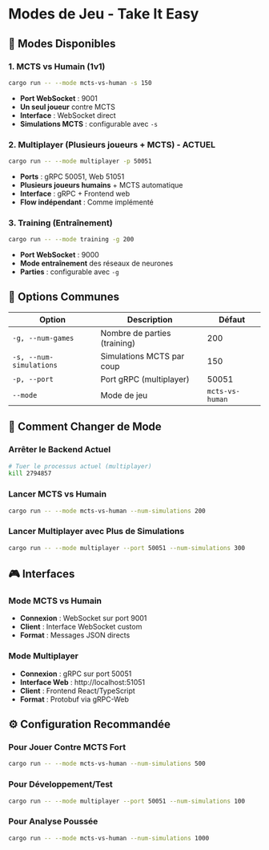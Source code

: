 # Modes de Jeu - Take It Easy

## 🎯 Modes Disponibles

### 1. **MCTS vs Humain** (1v1)
```bash
cargo run -- --mode mcts-vs-human -s 150
```
- **Port WebSocket** : 9001
- **Un seul joueur** contre MCTS
- **Interface** : WebSocket direct
- **Simulations MCTS** : configurable avec `-s`

### 2. **Multiplayer** (Plusieurs joueurs + MCTS) - **ACTUEL**
```bash
cargo run -- --mode multiplayer -p 50051
```
- **Ports** : gRPC 50051, Web 51051
- **Plusieurs joueurs humains** + MCTS automatique
- **Interface** : gRPC + Frontend web
- **Flow indépendant** : Comme implémenté

### 3. **Training** (Entraînement)
```bash
cargo run -- --mode training -g 200
```
- **Port WebSocket** : 9000  
- **Mode entraînement** des réseaux de neurones
- **Parties** : configurable avec `-g`

## 🔧 Options Communes

| Option | Description | Défaut |
|--------|-------------|--------|
| `-g, --num-games` | Nombre de parties (training) | 200 |
| `-s, --num-simulations` | Simulations MCTS par coup | 150 |
| `-p, --port` | Port gRPC (multiplayer) | 50051 |
| `--mode` | Mode de jeu | `mcts-vs-human` |

## 🚀 Comment Changer de Mode

### Arrêter le Backend Actuel
```bash
# Tuer le processus actuel (multiplayer)
kill 2794857
```

### Lancer MCTS vs Humain
```bash
cargo run -- --mode mcts-vs-human --num-simulations 200
```

### Lancer Multiplayer avec Plus de Simulations  
```bash
cargo run -- --mode multiplayer --port 50051 --num-simulations 300
```

## 🎮 Interfaces

### Mode MCTS vs Humain
- **Connexion** : WebSocket sur port 9001
- **Client** : Interface WebSocket custom
- **Format** : Messages JSON directs

### Mode Multiplayer
- **Connexion** : gRPC sur port 50051
- **Interface Web** : http://localhost:51051
- **Client** : Frontend React/TypeScript
- **Format** : Protobuf via gRPC-Web

## ⚙️ Configuration Recommandée

### Pour Jouer Contre MCTS Fort
```bash
cargo run -- --mode mcts-vs-human --num-simulations 500
```

### Pour Développement/Test
```bash  
cargo run -- --mode multiplayer --port 50051 --num-simulations 100
```

### Pour Analyse Poussée
```bash
cargo run -- --mode mcts-vs-human --num-simulations 1000
```